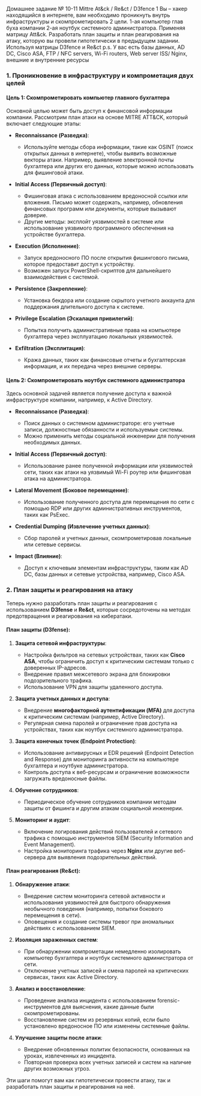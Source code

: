Домашнее задание № 10-11
Mittre At&ck / Re&ct / D3fence
1 Вы – хакер находящийся в интернете, вам необходимо
проникнуть внутрь инфраструктуры и скомпрометировать 2
цели. 1-ая компьютер глав буха компании 2-ая ноутбук
системного администратора. Применяя матрицу Att&ck.
Разработать план защиты и план реагирования на атаку, которую вы
провели гипотетически в предыдущем задании. Используя матрицы
D3fence и Re&ct
p.s. У вас есть базы данных, AD DC, Cisco ASA, FTP / NFC servers, Wi-Fi
routers, Web server ISS/ Nginx, внешние и внутренние ресурсы


### 1. Проникновение в инфраструктуру и компрометация двух целей

#### Цель 1: Скомпрометировать компьютер главного бухгалтера

Основной целью может быть доступ к финансовой информации компании. Рассмотрим план атаки на основе MITRE ATT&CK, который включает следующие этапы:

- **Reconnaissance (Разведка)**:
  - Используйте методы сбора информации, такие как OSINT (поиск открытых данных в интернете), чтобы выявить возможные векторы атаки. Например, выявление электронной почты бухгалтера или других его данных, которые можно использовать для фишинговой атаки.

- **Initial Access (Первичный доступ)**:
  - Фишинговая атака с использованием вредоносной ссылки или вложения. Письмо может содержать, например, обновления финансовых программ или документы, которые вызывают доверие.
  - Другие методы: эксплойт уязвимостей в системе или использование уязвимого программного обеспечения на устройстве бухгалтера.

- **Execution (Исполнение)**:
  - Запуск вредоносного ПО после открытия фишингового письма, которое предоставит доступ к устройству.
  - Возможен запуск PowerShell-скриптов для дальнейшего взаимодействия с системой.

- **Persistence (Закрепление)**:
  - Установка бекдора или создание скрытого учетного аккаунта для поддержания длительного доступа к системе.

- **Privilege Escalation (Эскалация привилегий)**:
  - Попытка получить административные права на компьютере бухгалтера через эксплуатацию локальных уязвимостей.

- **Exfiltration (Эксплитация)**:
  - Кража данных, таких как финансовые отчеты и бухгалтерская информация, и их передача через внешние серверы.

#### Цель 2: Скомпрометировать ноутбук системного администратора

Здесь основной задачей является получение доступа к важной инфраструктуре компании, например, к Active Directory.

- **Reconnaissance (Разведка)**:
  - Поиск данных о системном администраторе: его учетные записи, должностные обязанности и используемые системы.
  - Можно применить методы социальной инженерии для получения необходимых данных.

- **Initial Access (Первичный доступ)**:
  - Использование ранее полученной информации или уязвимостей сети, таких как атаки на уязвимый Wi-Fi роутер или фишинговая атака на администратора.

- **Lateral Movement (Боковое перемещение)**:
  - Использование полученного доступа для перемещения по сети с помощью RDP или других административных инструментов, таких как PsExec.

- **Credential Dumping (Извлечение учетных данных)**:
  - Сбор паролей и учетных данных, скомпрометировав локальные или сетевые сервисы.

- **Impact (Влияние)**:
  - Доступ к ключевым элементам инфраструктуры, таким как AD DC, базы данных и сетевые устройства, например, Cisco ASA.

### 2. План защиты и реагирования на атаку

Теперь нужно разработать план защиты и реагирования с использованием **D3fense** и **Re&ct**, которые сосредоточены на методах предотвращения и реагирования на кибератаки.


#### План защиты (D3fense):

1. **Защита сетевой инфраструктуры**:
   - Настройка фильтров на сетевых устройствах, таких как **Cisco ASA**, чтобы ограничить доступ к критическим системам только с доверенных IP-адресов.
   - Внедрение правил межсетевого экрана для блокировки подозрительного трафика.
   - Использование VPN для защиты удаленного доступа.

2. **Защита учетных данных и доступа**:
   - Внедрение **многофакторной аутентификации (MFA)** для доступа к критическим системам (например, Active Directory).
   - Регулярная смена паролей и ограничение прав доступа на устройствах, таких как ноутбук системного администратора.

3. **Защита конечных точек (Endpoint Protection)**:
   - Использование антивирусных и EDR решений (Endpoint Detection and Response) для мониторинга активности на компьютере бухгалтера и ноутбуке администратора.
   - Контроль доступа к веб-ресурсам и ограничение возможности загружать вредоносные файлы.

4. **Обучение сотрудников**:
   - Периодическое обучение сотрудников компании методам защиты от фишинга и другим атакам социальной инженерии.

5. **Мониторинг и аудит**:
   - Включение логирования действий пользователей и сетевого трафика с помощью инструментов SIEM (Security Information and Event Management).
   - Настройка мониторинга трафика через **Nginx** или другие веб-сервера для выявления подозрительных действий.

#### План реагирования (Re&ct):

1. **Обнаружение атаки**:
   - Внедрение систем мониторинга сетевой активности и использования уязвимостей для быстрого обнаружения необычного поведения (например, попытки бокового перемещения в сети).
   - Оповещения и создание системы тревог при аномальных действиях с использованием SIEM.

2. **Изоляция зараженных систем**:
   - При обнаружении компрометации немедленно изолировать компьютер бухгалтера и ноутбук системного администратора от сети.
   - Отключение учетных записей и смена паролей на критических сервисах, таких как Active Directory.

3. **Анализ и восстановление**:
   - Проведение анализа инцидента с использованием forensic-инструментов для выяснения, какие данные были скомпрометированы.
   - Восстановление систем из резервных копий, если было установлено вредоносное ПО или изменены системные файлы.

4. **Улучшение защиты после атаки**:
   - Внедрение обновленных политик безопасности, основанных на уроках, извлеченных из инцидента.
   - Повторная проверка всех учетных записей и систем на наличие других возможных угроз.

Эти шаги помогут вам как гипотетически провести атаку, так и разработать план защиты и реагирования на неё.
